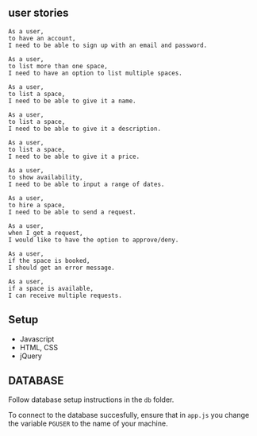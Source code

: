 ## user stories
```
As a user,
to have an account,
I need to be able to sign up with an email and password.

As a user,
to list more than one space,
I need to have an option to list multiple spaces.

As a user,
to list a space,
I need to be able to give it a name.

As a user,
to list a space,
I need to be able to give it a description.

As a user,
to list a space,
I need to be able to give it a price.

As a user,
to show availability,
I need to be able to input a range of dates.

As a user,
to hire a space,
I need to be able to send a request.

As a user,
when I get a request,
I would like to have the option to approve/deny.

As a user,
if the space is booked,
I should get an error message.

As a user,
if a space is available,
I can receive multiple requests.
```

## Setup

- Javascript
- HTML, CSS
- jQuery




## DATABASE

Follow database setup instructions in the `db` folder.

To connect to the database succesfully, ensure that in `app.js` you change the variable `PGUSER` to the name of your machine.
